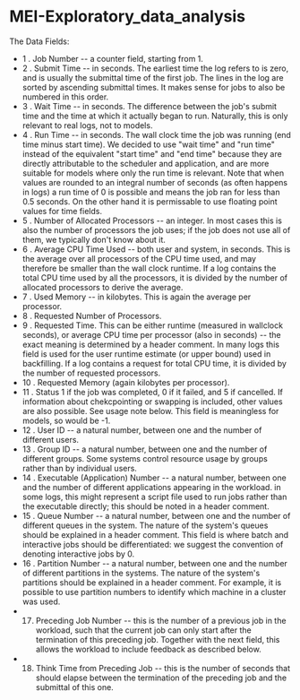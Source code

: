 # MEI-Exploratory_data_analysis



The Data Fields:

- 1 . Job Number -- a counter field, starting from 1.
- 2 . Submit Time -- in seconds. The earliest time the log refers to is zero, and is usually the submittal time of the first job. The lines in the log are sorted by ascending submittal times. It makes sense for jobs to also be numbered in this order.
- 3 . Wait Time -- in seconds. The difference between the job's submit time and the time at which it actually began to run. Naturally, this is only relevant to real logs, not to models.
- 4 . Run Time -- in seconds. The wall clock time the job was running (end time minus start time).
	We decided to use "wait time" and "run time" instead of the equivalent "start time" and "end time" because they are directly attributable to the scheduler and application, and are more suitable for models where only the run time is relevant.
	Note that when values are rounded to an integral number of seconds (as often happens in logs) a run time of 0 is possible and means the job ran for less than 0.5 seconds. On the other hand it is permissable to use floating point values for time fields.
- 5 . Number of Allocated Processors -- an integer. In most cases this is also the number of processors the job uses; if the job does not use all of them, we typically don't know about it.
- 6 . Average CPU Time Used -- both user and system, in seconds. This is the average over all processors of the CPU time used, and may therefore be smaller than the wall clock runtime. If a log contains the total CPU time used by all the processors, it is divided by the number of allocated processors to derive the average.
- 7 . Used Memory -- in kilobytes. This is again the average per processor.
- 8 . Requested Number of Processors.
- 9 . Requested Time. This can be either runtime (measured in wallclock seconds), or average CPU time per processor (also in seconds) -- the exact meaning is determined by a header comment. In many logs this field is used for the user runtime estimate (or upper bound) used in backfilling. If a log contains a request for total CPU time, it is divided by the number of requested processors.
- 10 . Requested Memory (again kilobytes per processor).
- 11 . Status 1 if the job was completed, 0 if it failed, and 5 if cancelled. If information about chekcpointing or swapping is included, other values are also possible. See usage note below. This field is meaningless for models, so would be -1.
- 12 . User ID -- a natural number, between one and the number of different users.
- 13 . Group ID -- a natural number, between one and the number of different groups. Some systems control resource usage by groups rather than by individual users.
- 14 . Executable (Application) Number -- a natural number, between one and the number of different applications appearing in the workload. in some logs, this might represent a script file used to run jobs rather than the executable directly; this should be noted in a header comment.
- 15 . Queue Number -- a natural number, between one and the number of different queues in the system. The nature of the system's queues should be explained in a header comment. This field is where batch and interactive jobs should be differentiated: we suggest the convention of denoting interactive jobs by 0.
- 16 . Partition Number -- a natural number, between one and the number of different partitions in the systems. The nature of the system's partitions should be explained in a header comment. For example, it is possible to use partition numbers to identify which machine in a cluster was used.
- 17. Preceding Job Number -- this is the number of a previous job in the workload, such that the current job can only start after the termination of this preceding job. Together with the next field, this allows the workload to include feedback as described below.
- 18. Think Time from Preceding Job -- this is the number of seconds that should elapse between the termination of the preceding job and the submittal of this one.
